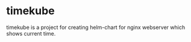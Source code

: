 # timekube
timekube is a project for creating helm-chart for nginx webserver which shows current time.
